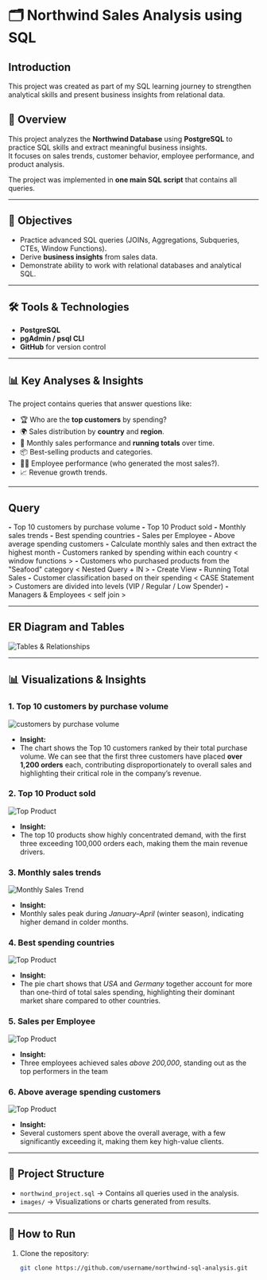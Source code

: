 # 🗂️ Northwind Sales Analysis using SQL

## Introduction 
This project was created as part of my SQL learning journey to strengthen analytical skills and present business insights from relational data.

## 📖 Overview
This project analyzes the **Northwind Database** using **PostgreSQL** to practice SQL skills and extract meaningful business insights.  
It focuses on sales trends, customer behavior, employee performance, and product analysis.

The project was implemented in **one main SQL script** that contains all queries.

---

## 🎯 Objectives
- Practice advanced SQL queries (JOINs, Aggregations, Subqueries, CTEs, Window Functions).
- Derive **business insights** from sales data.
- Demonstrate ability to work with relational databases and analytical SQL.

---

## 🛠️ Tools & Technologies
- **PostgreSQL**  
- **pgAdmin / psql CLI**  
- **GitHub** for version control  

---

## 📊 Key Analyses & Insights
The project contains queries that answer questions like:
- 🏆 Who are the **top customers** by spending?
- 🌍 Sales distribution by **country** and **region**.
- 📅 Monthly sales performance and **running totals** over time.
- 📦 Best-selling products and categories.
- 👨‍💼 Employee performance (who generated the most sales?).
- 📈 Revenue growth trends.

---

## Query 

**-** Top 10 customers by purchase volume
**-** Top 10 Product sold
**-** Monthly sales trends
**-** Best spending countries
**-** Sales per Employee
**-** Above average spending customers
**-** Calculate monthly sales and then extract the highest month
**-** Customers ranked by spending within each country < window functions >
**-** Customers who purchased products from the "Seafood" category < Nested Query + IN >
**-** Create View 
**-** Running Total Sales
**-** Customer classification based on their spending < CASE Statement > 
Customers are divided into levels (VIP / Regular / Low Spender)
**-** Managers & Employees     < self join >

---

## ER Diagram and Tables 
![Tables & Relationships](images/ER.png)

---

## 📊 Visualizations & Insights

### 1. Top 10 customers by purchase volume
![customers by purchase volume](images/1.png)

- **Insight:**
- The chart shows the Top 10 customers ranked by their total purchase volume. We can see that the first three customers have placed **over 1,200 orders** each, contributing disproportionately to overall sales and highlighting their critical role in the company’s revenue.

### 2. Top 10 Product sold
![Top Product](images/2.png)

- **Insight:**
- The top 10 products show highly concentrated demand, with the first three exceeding 
100,000 orders each, making them the main revenue drivers.

### 3. Monthly sales trends
![Monthly Sales Trend](images/3.png)

- **Insight:**
- Monthly sales peak during *January–April* (winter season), indicating higher demand in colder months.

### 4. Best spending countries
![Top Product](images/4.png)

- **Insight:**
- The pie chart shows that *USA* and *Germany* together account for more than one-third of total sales spending, highlighting their dominant market share compared to other countries.

### 5. Sales per Employee
![Top Product](images/5.png)

- **Insight:**
- Three employees achieved sales *above 200,000*, standing out as the top performers in the team

### 6. Above average spending customers
![Top Product](images/6.png)

- **Insight:**
- Several customers spent above the overall average, with a few significantly exceeding it, making them key high-value clients.

---

## 📂 Project Structure
- `northwind_project.sql` → Contains all queries used in the analysis.  
- `images/` → Visualizations or charts generated from results.  

---

## 🚀 How to Run
1. Clone the repository:
   ```bash
   git clone https://github.com/username/northwind-sql-analysis.git
